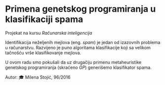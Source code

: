 # Primena genetskog programiranja u klasifikaciji spama

Projekat na kursu *Računarska inteligencija*

Identifikacija neželjenih mejlova (eng. *spam*) je jedan od izazovnih problema u računarstvu. 
Razvijeno je puno algoritama klasifikacije koji sa velikom tačnošću vrše klasifikovanje mejlova.

U ovom radu smo pokušali da uz drugačiju primenu metaheuristike genetskog programiranja (skraćeno *GP*) generišemo klasifikator spama.

Autor:
  :mortar_board: Milena Stojić, 96/2016
